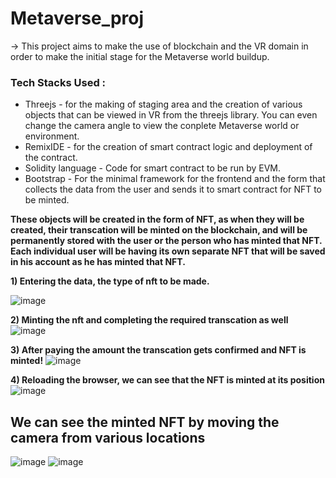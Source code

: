 # Metaverse_proj
-> This project aims to make the use of blockchain and the VR domain in order to make the initial stage for the Metaverse world buildup.

### Tech Stacks Used :
* Threejs - for the making of staging area and the creation of various objects that can be viewed in VR from the threejs library. You can even change the camera angle to view the conplete Metaverse world or environment.
* RemixIDE - for the creation of smart contract logic and deployment of the contract.
* Solidity language - Code for smart contract to be run by EVM.
* Bootstrap - For the minimal framework for the frontend and the form that collects the data from the user and sends it to smart contract for NFT to be minted.


**These objects will be created in the form of NFT, as when they will be created, their transcation will be minted on the blockchain, and will be permanently stored with the user or the person who has minted that NFT. Each individual 
user will be having its own separate NFT that will be saved in his account as he has minted that NFT.**

**1) Entering the data, the type of nft to be made.**

![image](https://user-images.githubusercontent.com/77055883/224545397-f7390d34-0ac6-432f-a303-b5dac587bcab.png)

**2) Minting the nft and completing the required transcation as well**
![image](https://user-images.githubusercontent.com/77055883/224545502-ed50cdc7-cd90-4080-a320-2cc39a250038.png)

**3) After paying the amount the transcation gets confirmed and NFT is minted!**
![image](https://user-images.githubusercontent.com/77055883/224545604-bb8d45fb-19ba-49a7-aba7-ff6ea77d7bc0.png)

**4) Reloading the browser, we can see that the NFT is minted at its position**
![image](https://user-images.githubusercontent.com/77055883/224545863-80f99599-a01b-4658-b16e-b3cc2c9dae8d.png)

## **We can see the minted NFT by moving the camera from various locations**
![image](https://user-images.githubusercontent.com/77055883/224545993-a36f763c-76cb-40a1-848a-80d659e59754.png)
![image](https://user-images.githubusercontent.com/77055883/224545952-6cadcd88-8c5d-49e5-8b55-7f316652a0d1.png)







